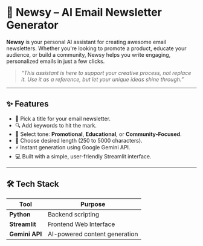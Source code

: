 # 📧 Newsy – AI Email Newsletter Generator

**Newsy** is your personal AI assistant for creating awesome email newsletters. Whether you're looking to promote a product, educate your audience, or build a community, Newsy helps you write engaging, personalized emails in just a few clicks.

> _“This assistant is here to support your creative process, not replace it. Use it as a reference, but let your unique ideas shine through.”_

---

## ✨ Features

- 📝 Pick a title for your email newsletter.
- 🔍 Add keywords to hit the mark.
- 🎯 Select tone: **Promotional**, **Educational**, or **Community-Focused**.
- 📏 Choose desired length (250 to 5000 characters).
- ⚡ Instant generation using Google Gemini API.
- 💻 Built with a simple, user-friendly Streamlit interface.

---

## 🛠️ Tech Stack

| Tool          | Purpose                            |
|---------------|-------------------------------------|
| **Python**    | Backend scripting                   |
| **Streamlit** | Frontend Web Interface              |
| **Gemini API**| AI-powered content generation       |


